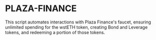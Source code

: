 # PLAZA-FINANCE
This script automates interactions with Plaza Finance's faucet, ensuring unlimited spending for the wstETH token, creating Bond and Leverage tokens, and redeeming a portion of those tokens.
